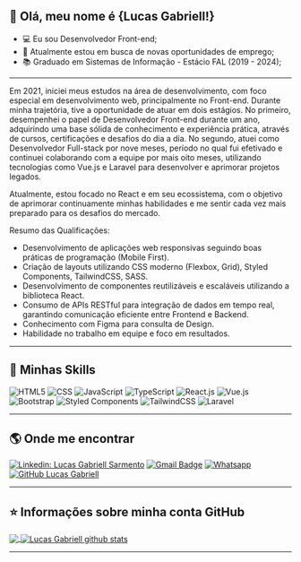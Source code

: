 <h2>👋 Olá, meu nome é <strong>{Lucas Gabriell!}</strong></h2>

- 💻 Eu sou Desenvolvedor Front-end; 
- 💼 Atualmente estou em busca de novas oportunidades de emprego;
- 📚 Graduado em Sistemas de Informação - Estácio FAL (2019 - 2024);

---
  
Em 2021, iniciei meus estudos na área de desenvolvimento, com foco especial em desenvolvimento web, principalmente no Front-end. Durante minha trajetória, tive a oportunidade de atuar em dois estágios. No primeiro, desempenhei o papel de Desenvolvedor Front-end durante um ano, adquirindo uma base sólida de conhecimento e experiência prática, através de cursos, certificações e desafios do dia a dia. No segundo, atuei como Desenvolvedor Full-stack por nove meses, período no qual fui efetivado e continuei colaborando com a equipe por mais oito meses, utilizando tecnologias como Vue.js e Laravel para desenvolver e aprimorar projetos legados. 

Atualmente, estou focado no React e em seu ecossistema, com o objetivo de aprimorar continuamente minhas habilidades e me sentir cada vez mais preparado para os desafios do mercado.

Resumo das Qualificações: 

- Desenvolvimento de aplicações web responsivas seguindo boas práticas de programação (Mobile First). 
- Criação de layouts utilizando CSS moderno (Flexbox, Grid), Styled Components, TailwindCSS, SASS. 
- Desenvolvimento de componentes reutilizáveis e escaláveis utilizando a biblioteca React. 
- Consumo de APIs RESTful para integração de dados em tempo real, garantindo comunicação eficiente entre Frontend e Backend. 
- Conhecimento com Figma para consulta de Design. 
- Habilidade no trabalho em equipe e foco em resultados.

---

## 🚀 Minhas Skills

![HTML5](https://img.shields.io/badge/-HTML5-333333?style=flat&logo=HTML5)
![CSS](https://img.shields.io/badge/-CSS-333333?style=flat&logo=CSS3&logoColor=1572B6)
![JavaScript](https://img.shields.io/badge/-JavaScript-333333?style=flat&logo=javascript)
![TypeScript](https://img.shields.io/badge/-TypeScript-333333?style=flat&logo=TypeScript)
![React.js](https://img.shields.io/badge/-React-333333?style=flat&logo=React)
![Vue.js](https://img.shields.io/badge/-Vue.js-333333?style=flat&logo=Vue.js)
![Bootstrap](https://img.shields.io/badge/-Bootstrap-333333?style=flat&logo=Bootstrap)
![Styled Components](https://img.shields.io/badge/-StyledComponents-333333?style=flat&logo=StyledComponents)
![TailwindCSS](https://img.shields.io/badge/-TailwindCSS-333333?style=flat&logo=TailwindCSS)
![Laravel](https://img.shields.io/badge/-Laravel-333333?style=flat&logo=Laravel)

---

## 🌎 Onde me encontrar

[![Linkedin: Lucas Gabriell Sarmento](https://img.shields.io/badge/LinkedIn-0077B5?style=for-the-badge&logo=linkedin&logoColor=white&link=https://www.linkedin.com/in/lucas-gabriell-sarmento-702331190/)](https://www.linkedin.com/in/lucas-gabriell-sarmento/)
[![Gmail Badge](https://img.shields.io/badge/Gmail-D14836?style=for-the-badge&logo=gmail&logoColor=white&link=mailto:lucas.gabriell97@hotmail.com)](mailto:gabriell.sarmento97@gmail.com)
[![Whatsapp](https://img.shields.io/badge/Whatsapp-25D366?style=for-the-badge&logo=whatsapp&logoColor=white&link=https://wa.me/5582987119343)](https://wa.me/5582987119343)
[![GitHub Lucas Gabriell](https://img.shields.io/github/followers/lucasgabriell97?label=follow&style=social)](https://github.com/lucasgabriell97)

---

## ⭐ Informações sobre minha conta GitHub

<a href="https://github.com/Gurupreet">
  <img align="center" src="https://github-readme-stats.vercel.app/api/top-langs/?username=lucasgabriell97&theme=dracula&hide_langs_below=1" />
</a>

<a href="https://github.com/Gurupreet">
 <img align="center" src="https://github-readme-stats.vercel.app/api?username=lucasgabriell97&show_icons=true&theme=dracula&line_height=27" alt="Lucas Gabriell github stats"/>
</a>

---


